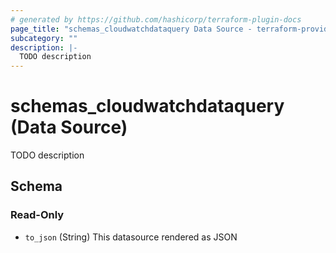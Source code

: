 ```yaml
---
# generated by https://github.com/hashicorp/terraform-plugin-docs
page_title: "schemas_cloudwatchdataquery Data Source - terraform-provider-schemas"
subcategory: ""
description: |-
  TODO description
---
```


# schemas_cloudwatchdataquery (Data Source)

TODO description



<!-- schema generated by tfplugindocs -->
## Schema

### Read-Only

- `to_json` (String) This datasource rendered as JSON



